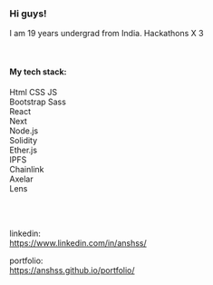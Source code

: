 ### Hi guys!
I am 19 years undergrad from India.
Hackathons X 3

</br>

#### My tech stack:
Html
CSS
JS </br>
Bootstrap Sass </br>
React </br>
Next </br>
Node.js </br>
Solidity </br>
Ether.js </br>
IPFS </br>
Chainlink </br>
Axelar </br>
Lens </br>

</br>
</br>

linkedin: </br>
https://www.linkedin.com/in/anshss/

portfolio: </br>
https://anshss.github.io/portfolio/
